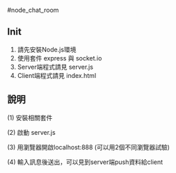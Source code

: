 #node_chat_room

## Init
 
  1. 請先安裝Node.js環境
  2. 使用套件 express 與 socket.io
  3. Server端程式請見 server.js
  4. Client端程式請見 index.html

     
## 說明

  (1) 安裝相關套件
  
  (2) 啟動 server.js
  
  (3) 用瀏覽器開啟localhost:888 (可以用2個不同瀏覽器試驗)
  
  (4) 輸入訊息後送出，可以見到server端push資料給client

